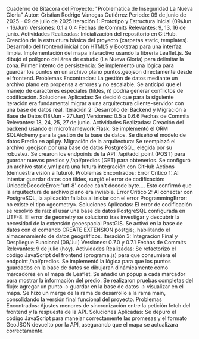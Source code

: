 Cuaderno de Bitácora del Proyecto: "Problemática de Inseguridad La Nueva Gloria"
Autor: Cristian Rodrigo Vanegas Gutiérrez
Periodo: 09 de junio de 2025 - 09 de julio de 2025
Iteración 1: Prototipo y Estructura Inicial (09/Jun - 16/Jun)
Versiones: 0.1 a 0.4
Fechas de Commits Relevantes: 9, 13, 16 de junio.
Actividades Realizadas:
Inicialización del repositorio en GitHub.
Creación de la estructura básica del proyecto (carpetas static, templates).
Desarrollo del frontend inicial con HTML5 y Bootstrap para una interfaz limpia.
Implementación del mapa interactivo usando la librería Leaflet.js.
Se dibujó el polígono del área de estudio (La Nueva Gloria) para delimitar la zona.
Primer intento de persistencia: Se implementó una lógica para guardar los puntos en un archivo plano puntos.geojson directamente desde el frontend.
Problemas Encontrados:
La gestión de datos mediante un archivo plano era propensa a errores y no escalable.
Se anticipó que el manejo de caracteres especiales (tildes, ñ) podría generar conflictos de codificación.
Soluciones Aplicadas:
Se decidió que para la siguiente iteración era fundamental migrar a una arquitectura cliente-servidor con una base de datos real.
Iteración 2: Desarrollo del Backend y Migración a Base de Datos (18/Jun - 27/Jun)
Versiones: 0.5 a 0.6.6
Fechas de Commits Relevantes: 18, 24, 25, 27 de junio.
Actividades Realizadas:
Creación del backend usando el microframework Flask.
Se implementó el ORM SQLAlchemy para la gestión de la base de datos.
Se diseñó el modelo de datos Predio en api.py.
Migración de la arquitectura: Se reemplazó el archivo .geojson por una base de datos PostgreSQL, elegida por su robustez.
Se crearon los endpoints de la API: /api/add_point (POST) para guardar nuevos predios y /api/predios (GET) para obtenerlos.
Se configuró un archivo static.yml para una futura integración con GitHub Actions (demuestra visión a futuro).
Problemas Encontrados:
Error Crítico 1: Al intentar guardar datos con tildes, surgió el error de codificación: UnicodeDecodeError: 'utf-8' codec can't decode byte.... Esto confirmó que la arquitectura de archivo plano era inviable.
Error Crítico 2: Al conectar con PostgreSQL, la aplicación fallaba al iniciar con el error ProgrammingError: no existe el tipo «geometry».
Soluciones Aplicadas:
El error de codificación se resolvió de raíz al usar una base de datos PostgreSQL configurada en UTF-8.
El error de geometry se solucionó tras investigar y descubrir la necesidad de la extensión geoespacial PostGIS. Se activó en la base de datos con el comando CREATE EXTENSION postgis;, habilitando el almacenamiento de datos geográficos.
Iteración 3: Integración Final y Despliegue Funcional (09/Jul)
Versiones: 0.7.0 y 0.7.1
Fechas de Commits Relevantes: 9 de julio (hoy).
Actividades Realizadas:
Se refactorizó el código JavaScript del frontend (programa.js) para que consumiera el endpoint /api/predios.
Se implementó la lógica para que los puntos guardados en la base de datos se dibujaran dinámicamente como marcadores en el mapa de Leaflet.
Se añadió un popup a cada marcador para mostrar la información del predio.
Se realizaron pruebas completas del flujo: agregar un punto -> guardar en la base de datos -> visualizar en el mapa.
Se hizo un merge de la rama de desarrollo a la rama main, consolidando la versión final funcional del proyecto.
Problemas Encontrados:
Ajustes menores de sincronización entre la petición fetch del frontend y la respuesta de la API.
Soluciones Aplicadas:
Se depuró el código JavaScript para manejar correctamente las promesas y el formato GeoJSON devuelto por la API, asegurando que el mapa se actualizara correctamente.
